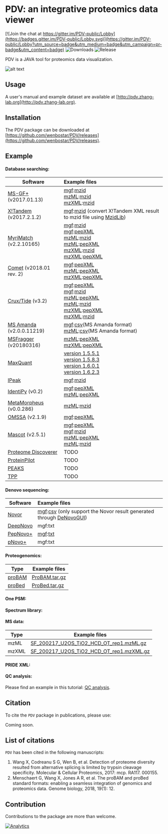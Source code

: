 # PDV: an integrative proteomics data viewer

[![Join the chat at https://gitter.im/PDV-public/Lobby](https://badges.gitter.im/PDV-public/Lobby.svg)](https://gitter.im/PDV-public/Lobby?utm_source=badge&utm_medium=badge&utm_campaign=pr-badge&utm_content=badge) ![Downloads](https://img.shields.io/github/downloads/wenbostar/PDV/total.svg) ![Release](https://img.shields.io/github/release/wenbostar/PDV.svg)

PDV is a JAVA tool for proteomics data visualization.

![alt text](https://github.com/wenbostar/PDV/blob/master/resources/PDV_main_panel.png)

## Usage

A user's manual and example dataset are available at [http://pdv.zhang-lab.org](http://pdv.zhang-lab.org).

## Installation

The PDV package can be downloaded at [https://github.com/wenbostar/PDV/releases](https://github.com/wenbostar/PDV/releases).

## Example

#### Database searching:

| Software        | Example files |
| ----------------|:---------------|
| [MS-GF+](https://github.com/MSGFPlus/msgfplus) (v2017.01.13)| [mgf](http://pdv.zhang-lab.org/data/download/test_data/msdata/SF_200217_U2OS_TiO2_HCD_OT_rep1.mgf.gz):[mzid](http://pdv.zhang-lab.org/data/download/test_data/msgfplus/SF_200217_U2OS_TiO2_HCD_OT_rep1_mgf.mzid.gz)<br>[mzML](http://pdv.zhang-lab.org/data/download/test_data/msdata/SF_200217_U2OS_TiO2_HCD_OT_rep1.mzML.gz):[mzid](http://pdv.zhang-lab.org/data/download/test_data/msgfplus/SF_200217_U2OS_TiO2_HCD_OT_rep1_mzML.mzid.gz)<br>[mzXML](http://pdv.zhang-lab.org/data/download/test_data/msdata/SF_200217_U2OS_TiO2_HCD_OT_rep1.mzXML.gz):[mzid](http://pdv.zhang-lab.org/data/download/test_data/msgfplus/SF_200217_U2OS_TiO2_HCD_OT_rep1_mzXML.mzid.gz)|
| [X!Tandem](https://www.thegpm.org/tandem/) (v2017.2.1.2) | [mgf](http://pdv.zhang-lab.org/data/download/test_data/msdata/SF_200217_U2OS_TiO2_HCD_OT_rep1.mgf.gz):[mzid](http://pdv.zhang-lab.org/data/download/test_data/xtandem/SF_200217_U2OS_TiO2_HCD_OT_rep1_mgf.mzid.gz) (convert X!Tandem XML result to mzid file using [MzidLib](https://github.com/PGB-LIV/mzidlib))|
| [MyriMatch](https://www.ncbi.nlm.nih.gov/pubmed/?term=17269722) (v2.2.10165) | [mgf](http://pdv.zhang-lab.org/data/download/test_data/msdata/SF_200217_U2OS_TiO2_HCD_OT_rep1.mgf.gz):[mzid](http://pdv.zhang-lab.org/data/download/test_data/myrimatch/SF_200217_U2OS_TiO2_HCD_OT_rep1_myrimatch_mgf.mzid.gz)<br>[mgf](http://pdv.zhang-lab.org/data/download/test_data/msdata/SF_200217_U2OS_TiO2_HCD_OT_rep1.mgf.gz):[pepXML](http://pdv.zhang-lab.org/data/download/test_data/myrimatch/SF_200217_U2OS_TiO2_HCD_OT_rep1_myrimatch_mgf.pepXML.gz)<br>[mzML](http://pdv.zhang-lab.org/data/download/test_data/msdata/SF_200217_U2OS_TiO2_HCD_OT_rep1.mzML.gz):[mzid](http://pdv.zhang-lab.org/data/download/test_data/myrimatch/SF_200217_U2OS_TiO2_HCD_OT_rep1_myrimatch_mzML.mzid.gz)<br>[mzML](http://pdv.zhang-lab.org/data/download/test_data/msdata/SF_200217_U2OS_TiO2_HCD_OT_rep1.mzML.gz):[pepXML](http://pdv.zhang-lab.org/data/download/test_data/myrimatch/SF_200217_U2OS_TiO2_HCD_OT_rep1_myrimatch_mzML.pepXML.gz)<br>[mzXML](http://pdv.zhang-lab.org/data/download/test_data/msdata/SF_200217_U2OS_TiO2_HCD_OT_rep1.mzXML.gz):[mzid](http://pdv.zhang-lab.org/data/download/test_data/myrimatch/SF_200217_U2OS_TiO2_HCD_OT_rep1_myrimatch_mzXML.mzid.gz)<br>[mzXML](http://pdv.zhang-lab.org/data/download/test_data/msdata/SF_200217_U2OS_TiO2_HCD_OT_rep1.mzXML.gz):[pepXML](http://pdv.zhang-lab.org/data/download/test_data/myrimatch/SF_200217_U2OS_TiO2_HCD_OT_rep1_myrimatch_mzXML.pepXML.gz) |
| [Comet](http://comet-ms.sourceforge.net/) (v2018.01 rev. 2) | [mgf](http://pdv.zhang-lab.org/data/download/test_data/msdata/SF_200217_U2OS_TiO2_HCD_OT_rep1.mgf.gz):[pepXML](http://pdv.zhang-lab.org/data/download/test_data/comet/SF_200217_U2OS_TiO2_HCD_OT_rep1_mgf.pep.xml.gz)<br>[mzML](http://pdv.zhang-lab.org/data/download/test_data/msdata/SF_200217_U2OS_TiO2_HCD_OT_rep1.mzML.gz):[pepXML](http://pdv.zhang-lab.org/data/download/test_data/comet/SF_200217_U2OS_TiO2_HCD_OT_rep1_mzML.pep.xml.gz)<br>[mzXML](http://pdv.zhang-lab.org/data/download/test_data/msdata/SF_200217_U2OS_TiO2_HCD_OT_rep1.mzXML.gz):[pepXML](http://pdv.zhang-lab.org/data/download/test_data/comet/SF_200217_U2OS_TiO2_HCD_OT_rep1_mzXML.pep.xml.gz) |
| [Crux/Tide](http://crux.ms/) (v3.2)| [mgf](http://pdv.zhang-lab.org/data/download/test_data/msdata/SF_200217_U2OS_TiO2_HCD_OT_rep1.mgf.gz):[pepXML](http://pdv.zhang-lab.org/data/download/test_data/crux/crux-output_mgf/tide-search.pep.xml.gz)<br> [mgf](http://pdv.zhang-lab.org/data/download/test_data/msdata/SF_200217_U2OS_TiO2_HCD_OT_rep1.mgf.gz):[mzid](http://pdv.zhang-lab.org/data/download/test_data/crux/crux-output_mgf/tide-search.mzid.gz)<br>[mzML](http://pdv.zhang-lab.org/data/download/test_data/msdata/SF_200217_U2OS_TiO2_HCD_OT_rep1.mzML.gz):[pepXML](http://pdv.zhang-lab.org/data/download/test_data/crux/crux-output_mzml/tide-search.pep.xml.gz)<br>[mzML](http://pdv.zhang-lab.org/data/download/test_data/msdata/SF_200217_U2OS_TiO2_HCD_OT_rep1.mzML.gz):[mzid](http://pdv.zhang-lab.org/data/download/test_data/crux/crux-output_mzml/tide-search.mzid.gz)<br>[mzXML](http://pdv.zhang-lab.org/data/download/test_data/msdata/SF_200217_U2OS_TiO2_HCD_OT_rep1.mzXML.gz):[pepXML](http://pdv.zhang-lab.org/data/download/test_data/crux/crux-output_mzxml/tide-search.pep.xml.gz)<br>[mzXML](http://pdv.zhang-lab.org/data/download/test_data/msdata/SF_200217_U2OS_TiO2_HCD_OT_rep1.mzXML.gz):[mzid](http://pdv.zhang-lab.org/data/download/test_data/crux/crux-output_mzxml/tide-search.mzid.gz) |
| [MS Amanda](http://ms.imp.ac.at/index.php?action=ms-amanda) (v2.0.0.11219) | [mgf](http://pdv.zhang-lab.org/data/download/test_data/msdata/SF_200217_U2OS_TiO2_HCD_OT_rep1.mgf.gz):[csv](http://pdv.zhang-lab.org/data/download/test_data/msamanda/SF_200217_U2OS_TiO2_HCD_OT_rep1_MSAmanda_mgf.csv.gz)(MS Amanda format)<br>[mzML](http://pdv.zhang-lab.org/data/download/test_data/msdata/SF_200217_U2OS_TiO2_HCD_OT_rep1.mzML.gz):[csv](http://pdv.zhang-lab.org/data/download/test_data/msamanda/SF_200217_U2OS_TiO2_HCD_OT_rep1_MSAmanda_mzML.csv.gz)(MS Amanda format) |
| [MSFragger](https://www.nature.com/articles/nmeth.4256) (v20180316) | [mzML](http://pdv.zhang-lab.org/data/download/test_data/msdata/SF_200217_U2OS_TiO2_HCD_OT_rep1.mzML.gz):[pepXML](http://pdv.zhang-lab.org/data/download/test_data/msfragger/SF_200217_U2OS_TiO2_HCD_OT_rep1_msfragger_mzML.pepXML.gz)<br>[mzXML](http://pdv.zhang-lab.org/data/download/test_data/msdata/SF_200217_U2OS_TiO2_HCD_OT_rep1.mzXML.gz):[pepXML](http://pdv.zhang-lab.org/data/download/test_data/msfragger/SF_200217_U2OS_TiO2_HCD_OT_rep1_msfragger_mzXML.pepXML.gz)|
| [MaxQuant](http://www.coxdocs.org/doku.php?id=maxquant:start) | [version 1.5.5.1](http://pdv.zhang-lab.org/data/download/test_data/maxquant/maxquant/1.5.5.1.tar.gz)<br>[version 1.5.8.3](http://pdv.zhang-lab.org/data/download/test_data/maxquant/maxquant/1.5.8.3.tar.gz)<br>[version 1.6.0.1](http://pdv.zhang-lab.org/data/download/test_data/maxquant/maxquant/1.6.0.1.tar.gz)<br>[version 1.6.2.3](http://pdv.zhang-lab.org/data/download/test_data/maxquant/maxquant/1.6.2.3.tar.gz) |
| [IPeak](https://www.ncbi.nlm.nih.gov/pubmed/25951428)| [mgf](http://pdv.zhang-lab.org/data/download/test_data/msdata/SF_200217_U2OS_TiO2_HCD_OT_rep1.mgf.gz):[mzid](http://pdv.zhang-lab.org/data/download/test_data/ipeak/SF_200217_U2OS_TiO2_HCD_OT_rep1_IPeak_mgf.mzid.gz) |
| [IdentiPy](https://bitbucket.org/levitsky/identipy) (v0.2)|[mgf](http://pdv.zhang-lab.org/data/download/test_data/msdata/SF_200217_U2OS_TiO2_HCD_OT_rep1.mgf.gz):[pepXML](http://pdv.zhang-lab.org/data/download/test_data/identipy/SF_200217_U2OS_TiO2_HCD_OT_rep1_identipy_mgf.pep.xml.gz)<br>[mzML](http://pdv.zhang-lab.org/data/download/test_data/msdata/SF_200217_U2OS_TiO2_HCD_OT_rep1.mzML.gz):[pepXML](http://pdv.zhang-lab.org/data/download/test_data/identipy/SF_200217_U2OS_TiO2_HCD_OT_rep1_identipy_mzML.pep.xml.gz)|
| [MetaMorpheus](https://github.com/smith-chem-wisc/MetaMorpheus) (v0.0.286) | [mzML](http://pdv.zhang-lab.org/data/download/test_data/msdata/SF_200217_U2OS_TiO2_HCD_OT_rep1.mzML.gz):[mzid](http://pdv.zhang-lab.org/data/download/test_data/MetaMorpheus/SF_200217_U2OS_TiO2_HCD_OT_rep1_MetaMorpheus_mzML.mzid.gz)|
| [OMSSA](https://pubchem.ncbi.nlm.nih.gov/omssa/) (v2.1.9) | [mgf](http://pdv.zhang-lab.org/data/download/test_data/msdata/SF_200217_U2OS_TiO2_HCD_OT_rep1.mgf.gz):[pepXML](http://pdv.zhang-lab.org/data/download/test_data/omssa/SF_200217_U2OS_TiO2_HCD_OT_rep1_omssa_mgf.pep.xml.gz) |
| [Mascot](http://www.matrixscience.com/) (v2.5.1) | [mgf](http://pdv.zhang-lab.org/data/download/test_data/msdata/SF_200217_U2OS_TiO2_HCD_OT_rep1.mgf.gz):[pepXML](http://pdv.zhang-lab.org/data/download/test_data/mascot/F011632_mgf.pep.xml.gz)<br>[mgf](http://pdv.zhang-lab.org/data/download/test_data/msdata/SF_200217_U2OS_TiO2_HCD_OT_rep1.mgf.gz):[mzid](http://pdv.zhang-lab.org/data/download/test_data/mascot/F011632_mgf.mzid.gz)<br>[mzML](http://pdv.zhang-lab.org/data/download/test_data/msdata/SF_200217_U2OS_TiO2_HCD_OT_rep1.mzML.gz):[pepXML](http://pdv.zhang-lab.org/data/download/test_data/mascot/F011635_mzML.pep.xml.gz)<br>[mzML](http://pdv.zhang-lab.org/data/download/test_data/msdata/SF_200217_U2OS_TiO2_HCD_OT_rep1.mzML.gz):[mzid](http://pdv.zhang-lab.org/data/download/test_data/mascot/F011635_mzML.mzid.gz) |
| [Proteome Discoverer](https://www.thermofisher.com/order/catalog/product/OPTON-30809?SID=srch-srp-OPTON-30809)| TODO |
| [ProteinPilot](https://sciex.com/products/software/proteinpilot-software) | TODO |
| [PEAKS](http://www.bioinfor.com/peaks-studio/) | TODO |
| [TPP](http://tools.proteomecenter.org/wiki/index.php?title=Software:TPP) | TODO |



#### Denovo sequencing:

| Software        | Example files |
| ----------------|:---------------|
| [Novor](https://www.ncbi.nlm.nih.gov/pubmed/26122521) | [mgf](http://pdv.zhang-lab.org/data/download/test_data/msdata/SF_200217_U2OS_TiO2_HCD_OT_rep1.mgf.gz):[csv](http://pdv.zhang-lab.org/data/download/test_data/novor/SF_200217_U2OS_TiO2_HCD_OT_rep1.novor.csv.gz) (only support the Novor result generated through [DeNovoGUI](https://github.com/compomics/denovogui)) |
| [DeepNovo](https://github.com/nh2tran/DeepNovo) | mgf:txt |
| [PepNovo+](http://proteomics.ucsd.edu/software-tools/531-2/) | [mgf](http://pdv.zhang-lab.org/data/download/test_data/msdata/SF_200217_U2OS_TiO2_HCD_OT_rep1.mgf.gz):[txt](http://pdv.zhang-lab.org/data/download/test_data/pepnovo/SF_200217_U2OS_TiO2_HCD_OT_rep1.mgf.out) |
| [pNovo+](http://pfind.ict.ac.cn/software/pNovo/) | mgf:txt |

#### Proteogenomics:


| Type        | Example files |
| ------------|---------------|
| [proBAM](https://genomebiology.biomedcentral.com/articles/10.1186/s13059-017-1377-x) | [ProBAM.tar.gz](http://pdv.zhang-lab.org/data/download/upload/ProBAM.tar.gz) |
| [proBed](https://genomebiology.biomedcentral.com/articles/10.1186/s13059-017-1377-x) | [ProBed.tar.gz](http://pdv.zhang-lab.org/data/download/upload/ProBed.tar.gz) |

#### One PSM:


#### Spectrum library:

#### MS data:

| Type   |Example files|
| -------|-------------|
| mzML | [SF_200217_U2OS_TiO2_HCD_OT_rep1.mzML.gz](http://pdv.zhang-lab.org/data/download/test_data/msdata/SF_200217_U2OS_TiO2_HCD_OT_rep1.mzML.gz) |
| mzXML|[SF_200217_U2OS_TiO2_HCD_OT_rep1.mzXML.gz](http://pdv.zhang-lab.org/data/download/test_data/msdata/SF_200217_U2OS_TiO2_HCD_OT_rep1.mzXML.gz) |

#### PRIDE XML:


#### QC analysis:

Please find an example in this tutorial: [QC analysis](http://bioconductor.org/packages/devel/bioc/vignettes/proteoQC/inst/doc/proteoQC.html). 


## Citation

To cite the `PDV` package in publications, please use:

Coming soon.

## List of citations

`PDV` has been cited in the following manuscripts:
1. Wang X, Codreanu S G, Wen B, et al. Detection of proteome diversity resulted from alternative splicing is limited by trypsin cleavage specificity. Molecular & Cellular Proteomics, 2017: mcp. RA117. 000155.
2. Menschaert G, Wang X, Jones A R, et al. The proBAM and proBed standard formats: enabling a seamless integration of genomics and proteomics data. Genome biology, 2018, 19(1): 12.
## Contribution

Contributions to the package are more than welcome. 

[![Analytics](https://ga-beacon-nocache.appspot.com/UA-99895661-4/PDV?pixel)](https://github.com/igrigorik/ga-beacon)
